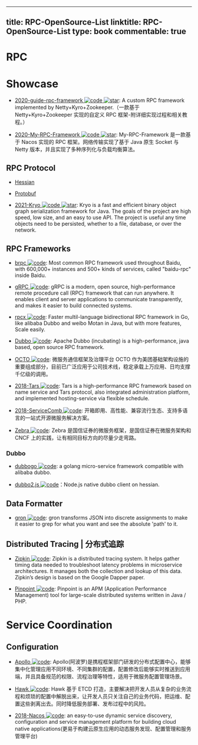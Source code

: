 
---
title: RPC-OpenSource-List
linktitle: RPC-OpenSource-List
type: book
commentable: true
---

# RPC

# Showcase

- [2020-guide-rpc-framework ![code](https://martrix-usa.oss-accelerate.aliyuncs.com/logo/code.svg) ![star](https://img.shields.io/github/stars/Snailclimb/guide-rpc-framework)](https://github.com/Snailclimb/guide-rpc-framework): A custom RPC framework implemented by Netty+Kyro+Zookeeper.（一款基于 Netty+Kyro+Zookeeper 实现的自定义 RPC 框架-附详细实现过程和相关教程。）

- [2020-My-RPC-Framework ![code](https://martrix-usa.oss-accelerate.aliyuncs.com/logo/code.svg) ![star](https://img.shields.io/github/stars/CN-GuoZiyang/My-RPC-Framework)](https://github.com/CN-GuoZiyang/My-RPC-Framework): My-RPC-Framework 是一款基于 Nacos 实现的 RPC 框架。网络传输实现了基于 Java 原生 Socket 与 Netty 版本，并且实现了多种序列化与负载均衡算法。

## RPC Protocol

- [Hessian]()

- [Protobuf]()

- [2021-Kryo ![code](https://martrix-usa.oss-accelerate.aliyuncs.com/logo/code.svg) ![star](https://img.shields.io/github/stars/EsotericSoftware/kryo)](https://github.com/EsotericSoftware/kryo): Kryo is a fast and efficient binary object graph serialization framework for Java. The goals of the project are high speed, low size, and an easy to use API. The project is useful any time objects need to be persisted, whether to a file, database, or over the network.

## RPC Frameworks

- [brpc ![code](https://martrix-usa.oss-accelerate.aliyuncs.com/logo/code.svg)](https://github.com/brpc/brpc): Most common RPC framework used throughout Baidu, with 600,000+ instances and 500+ kinds of services, called "baidu-rpc" inside Baidu.

- [gRPC ![code](https://martrix-usa.oss-accelerate.aliyuncs.com/logo/code.svg)](https://grpc.io/docs/guides/): gRPC is a modern, open source, high-performance remote procedure call (RPC) framework that can run anywhere. It enables client and server applications to communicate transparently, and makes it easier to build connected systems.

- [rpcx ![code](https://martrix-usa.oss-accelerate.aliyuncs.com/logo/code.svg)](https://github.com/smallnest/rpcx): Faster multil-language bidirectional RPC framework in Go, like alibaba Dubbo and weibo Motan in Java, but with more features, Scale easily.

- [Dubbo ![code](https://martrix-usa.oss-accelerate.aliyuncs.com/logo/code.svg)](https://github.com/apache/incubator-dubbo): Apache Dubbo (incubating) is a high-performance, java based, open source RPC framework.

- [OCTO ![code](https://martrix-usa.oss-accelerate.aliyuncs.com/logo/code.svg)](https://github.com/Meituan-Dianping/octo-rpc): 微服务通信框架及治理平台 OCTO 作为美团基础架构设施的重要组成部分，目前已广泛应用于公司技术线，稳定承载上万应用、日均支撑千亿级的调用。

- [2018-Tars ![code](https://martrix-usa.oss-accelerate.aliyuncs.com/logo/code.svg)](https://github.com/TarsCloud/Tars): Tars is a high-performance RPC framework based on name service and Tars protocol, also integrated administration platform, and implemented hosting-service via flexible schedule.

- [2018-ServiceComb ![code](https://martrix-usa.oss-accelerate.aliyuncs.com/logo/code.svg)](http://servicecomb.apache.org/cn/): 开箱即用、高性能、兼容流行生态、支持多语言的一站式开源微服务解决方案。

- [Zebra ![code](https://martrix-usa.oss-accelerate.aliyuncs.com/logo/code.svg)](https://gitee.com/gszebra/zebra): Zebra 是国信证券的微服务框架，是国信证券在微服务架构和 CNCF 上的实践，让有相同目标方向的尽量少走弯路。

### Dubbo

- [dubbogo ![code](https://martrix-usa.oss-accelerate.aliyuncs.com/logo/code.svg)](https://github.com/AlexStocks/dubbogo): a golang micro-service framework compatible with alibaba dubbo.

- [dubbo2.js ![code](https://martrix-usa.oss-accelerate.aliyuncs.com/logo/code.svg)](https://github.com/dubbo/dubbo2.js)：Node.js native dubbo client on hessian.

## Data Formatter

- [gron ![code](https://martrix-usa.oss-accelerate.aliyuncs.com/logo/code.svg)](https://github.com/tomnomnom/gron): gron transforms JSON into discrete assignments to make it easier to grep for what you want and see the absolute 'path' to it.

## Distributed Tracing | 分布式追踪

- [Zipkin ![code](https://martrix-usa.oss-accelerate.aliyuncs.com/logo/code.svg)](https://github.com/openzipkin/zipkin): Zipkin is a distributed tracing system. It helps gather timing data needed to troubleshoot latency problems in microservice architectures. It manages both the collection and lookup of this data. Zipkin’s design is based on the Google Dapper paper.

- [Pinpoint ![code](https://martrix-usa.oss-accelerate.aliyuncs.com/logo/code.svg)](http://naver.github.io/pinpoint/): Pinpoint is an APM (Application Performance Management) tool for large-scale distributed systems written in Java / PHP.

# Service Coordination

## Configuration

- [Apollo ![code](https://martrix-usa.oss-accelerate.aliyuncs.com/logo/code.svg)](https://github.com/ctripcorp/apollo): Apollo(阿波罗)是携程框架部门研发的分布式配置中心，能够集中化管理应用不同环境、不同集群的配置，配置修改后能够实时推送到应用端，并且具备规范的权限、流程治理等特性，适用于微服务配置管理场景。

- [Hawk ![code](https://martrix-usa.oss-accelerate.aliyuncs.com/logo/code.svg)](https://parg.co/Uv4): Hawk 基于 ETCD 打造，主要解决把开发人员从复杂的业务流程和烦琐的配置中解脱出来，让开发人员只关注自己的业务代码，把运维、配置这些剥离出去。同时降低服务部署、发布过程中的风险。

- [2018-Nacos ![code](https://martrix-usa.oss-accelerate.aliyuncs.com/logo/code.svg)](https://github.com/alibaba/nacos): an easy-to-use dynamic service discovery, configuration and service management platform for building cloud native applications(更易于构建云原生应用的动态服务发现、配置管理和服务管理平台)

    